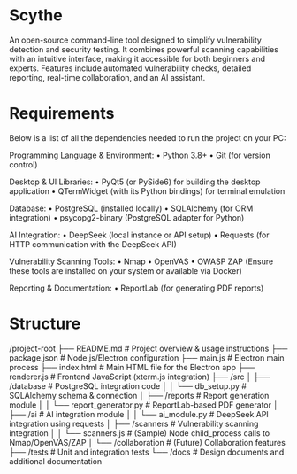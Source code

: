# Scythe
An open-source command-line tool designed to simplify vulnerability detection and security testing. It combines powerful scanning capabilities with an intuitive interface, making it accessible for both beginners and experts. Features include automated vulnerability checks, detailed reporting, real-time collaboration, and an AI assistant.

# Requirements
Below is a list of all the dependencies needed to run the project on your PC:

Programming Language & Environment:
• Python 3.8+
• Git (for version control)

Desktop & UI Libraries:
• PyQt5 (or PySide6) for building the desktop application
• QTermWidget (with its Python bindings) for terminal emulation

Database:
• PostgreSQL (installed locally)
• SQLAlchemy (for ORM integration)
• psycopg2-binary (PostgreSQL adapter for Python)

AI Integration:
• DeepSeek (local instance or API setup)
• Requests (for HTTP communication with the DeepSeek API)

Vulnerability Scanning Tools:
• Nmap
• OpenVAS
• OWASP ZAP
(Ensure these tools are installed on your system or available via Docker)

Reporting & Documentation:
• ReportLab (for generating PDF reports)

# Structure

/project-root
├── README.md                # Project overview & usage instructions
├── package.json             # Node.js/Electron configuration
├── main.js                  # Electron main process
├── index.html               # Main HTML file for the Electron app
├── renderer.js              # Frontend JavaScript (xterm.js integration)
├── /src
│   ├── /database            # PostgreSQL integration code
│   │     └── db_setup.py    # SQLAlchemy schema & connection
│   ├── /reports             # Report generation module
│   │     └── report_generator.py  # ReportLab-based PDF generator
│   ├── /ai                  # AI integration module
│   │     └── ai_module.py   # DeepSeek API integration using requests
│   ├── /scanners            # Vulnerability scanning integration
│   │     └── scanners.js    # (Sample) Node child_process calls to Nmap/OpenVAS/ZAP
│   └── /collaboration       # (Future) Collaboration features
├── /tests                   # Unit and integration tests
└── /docs                    # Design documents and additional documentation
